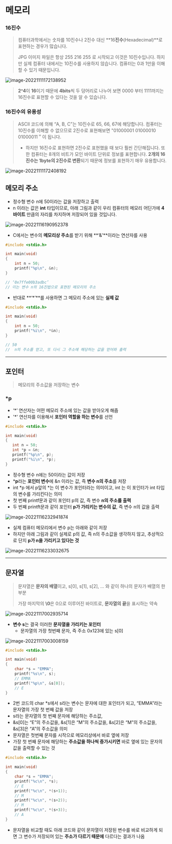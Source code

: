 # 메모리

### **16진수**

> 컴퓨터과학에서는 숫자를 10진수나 2진수 대신 **16****진수****(Hexadecimal)**로 표현하는 경우가 많습니다.
>
> JPG 이미지 파일은 항상 255 216 255 로 시작되고 이것은 10진수입니다. 하지만 실제 컴퓨터 내에서는 10진수를 사용하지 않습니다. 컴퓨터는 0과 1만을 이해할 수 있기 때문입니다.

![image-20221111172138952](메모리.assets/image-20221111172138952.png)

>**2^4**이 **16**이기 때문에 **4bits**씩 두 덩어리로 나누어 보면 0000 부터 1111까지는 16진수로 표현할 수 있다는 것을 알 수 있습니다.

### **16진수의 유용성**

> ASCII 코드에 의해 “A, B, C”는 10진수로 65, 66, 67에 해당합니다. 컴퓨터는 10진수를 이해할 수 없으므로 2진수로 표현해보면 "01000001 01000010 01000011＂이 됩니다.
>
> * 하지만 16진수로 표현하면 2진수로 표현했을 때 보다 훨씬 간단해집니다. 또한 컴퓨터는 8개의 비트가 모인 바이트 단위로 정보를 표현합니다. **2개의 16진수는 1byte의 2진수로 변환**되기 때문에 정보를 표현하기 매우 유용합니다.

![image-20221111172408192](메모리.assets/image-20221111172408192.png)



## **메모리 주소**

* 정수형 변수 n에 50이라는 값을 저장하고 출력
*  n 이라는 값은 **int** 타입이므로, 아래 그림과 같이 우리 컴퓨터의 메모리 어딘가에 **4바이트** 만큼의 자리를 차지하며 저장되어 있을 것입니다.

![image-20221116190952378](메모리.assets/image-20221116190952378.png)

* C에서는 변수의 **메모리상 주소**를 받기 위해 **‘&’**이라는 연산자를 사용

```c
#include <stdio.h>

int main(void)
{
    int n = 50;
    printf("%p\n", &n);
}

// ‘0x7ffe00b3adbc’
// 이는 변수 n의 16진법으로 표현된 메모리의 주소
```

* 반대로 **‘\*’**를 사용하면 그 메모리 주소에 있는 **실제 값**

```c
#include <stdio.h>

int main(void)
{
    int n = 50;
    printf("%i\n", *&n);
}

// 50
//  n의 주소를 얻고, 또 다시 그 주소에 해당하는 값을 얻어와 출력
```

---

## 포인터

> 메모리의 주소값을 저장하는 변수

### *p

*  ‘*’ 연산자는 어떤 메모리 주소에 있는 값을 받아오게 해줌
* '*' 연산자를 이용해서 **포인터 역할을 하는 변수**를 선언

```c
#include <stdio.h>

int main(void)
{
   int n = 50;
   int *p = &n;
   printf("%p\n", p);
   printf("%i\n", *p);
}
```

* 정수형 변수 n에는 50이라는 값이 저장
* ***p**라는 **포인터 변수**에 &n 이라는 값, 즉 **변수 n의 주소**를 저장
* int *p 에서 p앞의 *는 이 변수가 포인터라는 의미이고, int 는 이 포인터가 int 타입의 변수를 가리킨다는 의미
* 첫 번째 printf문과 같이 포인터 p의 값, 즉 변수 **n의 주소를 출력**
* 두 번째 printft문과 같이 포인터 **p가 가리키는 변수의 값**, 즉 변수 n의 값을 출력

![image-20221116232941874](메모리.assets/image-20221116232941874.png)

* 실제 컴퓨터 메모리에서 변수 p는 아래와 같이 저장
* 하지만 아래 그림과 같이 실제로 p의 값, 즉 n의 주소값을 생각하지 않고, 추상적으로 단지 **p가 n을 가리키고 있다는 것**

![image-20221116233032675](메모리.assets/image-20221116233032675.png)

---

## 문자열

> 문자열은 **문자의 배열**이고, s[0], s[1], s[2], … 와 같이 하나의 문자가 배열의 한 부분
>
> 가장 마지막의 **\0**은 0으로 이루어진 바이트로, **문자열의 끝**을 표시하는 약속

![image-20221117002935714](메모리.assets/image-20221117002935714.png)

* **변수 s**는 결국 이러한 **문자열을 가리키는 포인터**
  * 문자열의 가장 첫번째 문자, 즉 주소 0x123에 있는 s[0]

![image-20221117003008159](메모리.assets/image-20221117003008159.png)

```c
#include <stdio.h>

int main(void)
{
    char *s = "EMMA";
    printf("%s\n", s);
    // EMMA
    printf("%p\n", &s[0]);
    // E
}
```

* 2번 코드의 char *s에서 s라는 변수는 문자에 대한 포인터가 되고, “EMMA”라는 문자열의 가장 첫 번째 값을 저장
* s라는 문자열의 첫 번째 문자에 해당하는 주소값,
* &s[0]는 “E”의 주소값을, &s[1]은 “M”의 주소값을, &s[2]은 “M”의 주소값을, &s[3]은 “A”의 주소값을 의미
* 문자열은 첫번째 문자를 시작으로 메모리상에서 바로 옆에 저장
* 가장 첫 번째 문자에 해당하는 **주소값을 하나씩 증가시키면** 바로 옆에 있는 문자의 값을 출력할 수 있는 것

```c
#include <stdio.h>

int main(void)
{
    char *s = "EMMA";
    printf("%c\n", *s);
    // E
    printf("%c\n", *(s+1));
    // M
    printf("%c\n", *(s+2));
    // M
    printf("%c\n", *(s+3));
    // A
}
```

* 문자열을 비교할 때도 아래 코드와 같이 문자열이 저장된 변수를 바로 비교하게 되면 그 변수가 저장되어 있는 **주소가 다르기 때문에** 다르다는 결과가 나옴

